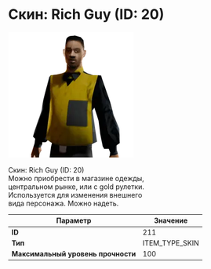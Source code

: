 # Скин: Rich Guy (ID: 20)

![Item Image](../img/211.webp?raw=true)

Скин: Rich Guy (ID: 20)<br>Можно приобрести в магазине одежды,<br>центральном рынке, или с gold рулетки.<br>Используется для изменения внешнего<br>вида персонажа. Можно надеть.


| Параметр | Значение |
|----------|----------|
| **ID** | 211 |
| **Тип** | ITEM_TYPE_SKIN |
| **Максимальный уровень прочности** | 100 |

